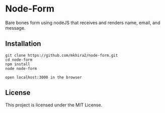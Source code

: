 # Node-Form

Bare bones form using nodeJS that receives and renders name, email, and message.

## Installation

```
git clone https://github.com/mkhira2/node-form.git
cd node-form
npm install
node node-form

open localhost:3000 in the browser
```

## License

This project is licensed under the MIT License.
